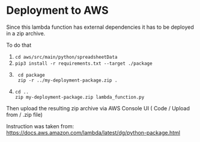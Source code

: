 # Deployment to AWS

Since this lambda function has external dependencies it has to be deployed in a zip archive.

To do that

1. `cd aws/src/main/python/spreadsheetData`
1. `pip3 install -r requirements.txt --target ./package`
1. ```
    cd package
    zip -r ../my-deployment-package.zip .
   ```
2. ```
   cd ..
   zip my-deployment-package.zip lambda_function.py
   ```

Then upload the resulting zip archive via AWS Console UI ( Code / Upload from / .zip file)

Instruction was taken from:
https://docs.aws.amazon.com/lambda/latest/dg/python-package.html